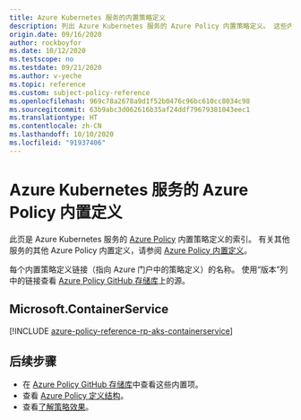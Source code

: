 ```yaml
---
title: Azure Kubernetes 服务的内置策略定义
description: 列出 Azure Kubernetes 服务的 Azure Policy 内置策略定义。 这些内置的策略定义提供了管理 Azure 资源的常用方法。
origin.date: 09/16/2020
author: rockboyfor
ms.date: 10/12/2020
ms.testscope: no
ms.testdate: 09/21/2020
ms.author: v-yeche
ms.topic: reference
ms.custom: subject-policy-reference
ms.openlocfilehash: 969c78a2678a9d1f52b0476c96bc610cc8034c98
ms.sourcegitcommit: 63b9abc3d062616b35af24ddf79679381043eec1
ms.translationtype: HT
ms.contentlocale: zh-CN
ms.lasthandoff: 10/10/2020
ms.locfileid: "91937406"
---
```

<!--Verified successfully on 09/21/2020-->
# <a name="azure-policy-built-in-definitions-for-azure-kubernetes-service"></a>Azure Kubernetes 服务的 Azure Policy 内置定义

此页是 Azure Kubernetes 服务的 [Azure Policy](../governance/policy/overview.md) 内置策略定义的索引。 有关其他服务的其他 Azure Policy 内置定义，请参阅 [Azure Policy 内置定义](../governance/policy/samples/built-in-policies.md)。

每个内置策略定义链接（指向 Azure 门户中的策略定义）的名称。 使用“版本”列中的链接查看 [Azure Policy GitHub 存储库](https://github.com/Azure/azure-policy)上的源。

## <a name="microsoftcontainerservice"></a>Microsoft.ContainerService

[!INCLUDE [azure-policy-reference-rp-aks-containerservice](../../includes/policy/reference/byrp/microsoft.containerservice.md)]

<!--Not Available on ## AKS Engine-->

<!--Not Available on [!INCLUDE [azure-policy-reference-rp-aks-aksengine](../../includes/policy/reference/byrp/aks-engine.md)]-->

## <a name="next-steps"></a>后续步骤

- 在 [Azure Policy GitHub 存储库](https://github.com/Azure/azure-policy)中查看这些内置项。
- 查看 [Azure Policy 定义结构](../governance/policy/concepts/definition-structure.md)。
- 查看[了解策略效果](../governance/policy/concepts/effects.md)。

<!-- Update_Description: update meta properties, wording update, update link -->